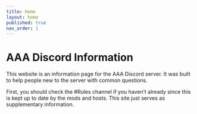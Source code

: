 ```yaml
---
title: Home
layout: home
published: true
nav_order: 1
---
```

# AAA Discord Information
This website is an information page for the AAA Discord server. It was built to help people new to the server with common questions.

First, you should check the #Rules channel if you haven’t already since this is kept up to date by the mods and hosts. This site just serves as supplementary information. 
